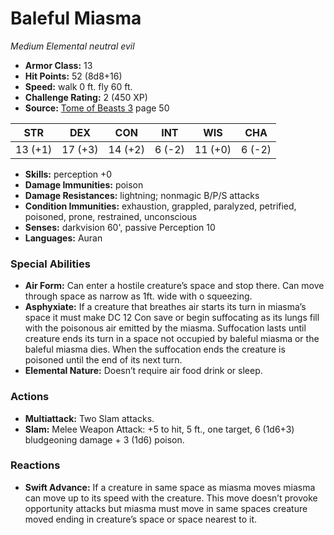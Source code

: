 # Baleful Miasma

*Medium* *Elemental* *neutral evil*

- **Armor Class:** 13
- **Hit Points:** 52 (8d8+16)
- **Speed:** walk 0 ft. fly 60 ft.
- **Challenge Rating:** 2 (450 XP)
- **Source:** [Tome of Beasts 3](https://koboldpress.com/kpstore/product/tome-of-beasts-3-for-5th-edition/) page 50

| STR | DEX | CON | INT | WIS | CHA |
| --- | --- | --- | --- | --- | --- |
| 13 (+1) | 17 (+3) | 14 (+2) | 6 (-2) | 11 (+0) | 6 (-2) |

- **Skills:** perception +0
- **Damage Immunities:** poison
- **Damage Resistances:** lightning; nonmagic B/P/S attacks
- **Condition Immunities:** exhaustion, grappled, paralyzed, petrified, poisoned, prone, restrained, unconscious
- **Senses:** darkvision 60', passive Perception 10
- **Languages:** Auran

### Special Abilities

- **Air Form:** Can enter a hostile creature’s space and stop there. Can move through space as narrow as 1ft. wide with o squeezing.
- **Asphyxiate:** If a creature that breathes air starts its turn in miasma’s space it must make DC 12 Con save or begin suffocating as its lungs fill with the poisonous air emitted by the miasma. Suffocation lasts until creature ends its turn in a space not occupied by baleful miasma or the baleful miasma dies. When the suffocation ends the creature is poisoned until the end of its next turn.
- **Elemental Nature:** Doesn’t require air food drink or sleep.

### Actions

- **Multiattack:** Two Slam attacks.
- **Slam:** Melee Weapon Attack: +5 to hit, 5 ft., one target, 6 (1d6+3) bludgeoning damage + 3 (1d6) poison.

### Reactions

- **Swift Advance:** If a creature in same space as miasma moves miasma can move up to its speed with the creature. This move doesn’t provoke opportunity attacks but miasma must move in same spaces creature moved ending in creature’s space or space nearest to it.


